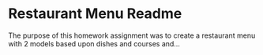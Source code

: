 # Restaurant Menu Readme
The purpose of this homework assignment was to create a restaurant menu with 2 models based upon dishes and courses and…

